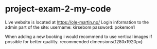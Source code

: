 # project-exam-2-my-code
Live website is located at https://ole-martin.no/
Login information to the admin part of the site:
username: kirsebom
password: pokemon1

When adding a new booking i would recommend to use vertical images if possible for better qualilty.
recommended dimensions(1280x1920px)
